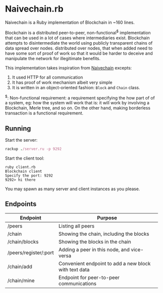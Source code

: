 # Naivechain.rb

Naivechain is a Ruby implementation of Blockchain in ~160 lines.

Blockchain is a distributed peer-to-peer, non-functional<sup>$</sup> implementation that
can be used in a lot of cases where intermediaries exist.
Blockchain attempts to disintermediate the world using publicly transparent
chains of data spread over nodes.
distributed over nodes, that when added need to have some sort of proof of work
so that it would be harder to deceive and manipulate the network for illegitimate benefits.

This implementation takes inspiration from
[Naivechain](https://github.com/lhartikk/naivechain) excepts:

1. It used HTTP for all communication
2. It has proof of work mechanism albeit very simple
3. It is written in an object-oriented fashion: `Block` and `Chain` class.

<sup>$</sup>: Non-functional requirement: a requirement specifying the how part of
of a system, eg: how the system will work that is: it will work by involving a
Blockchain, Merle tree, and so on. On the other hand, making borderless transaction
is a functional requirement.

## Running

Start the server:

```ruby
rackup ./server.ru -p 9292
```

Start the client tool:

```
ruby client.rb
Blockchain client
Specify the port: 9292
9292> hi there
```

You may spawn as many server and client instances as you please.

## Endpoints

| Endpoint | Purpose
| -------- | ---------
| /peers | Listing all peers
| /chain | Showing the chain, including the blocks
| /chain/blocks | Showing the blocks in the chain 
| /peers/register/:port | Adding a peer in this node, and vice-versa
| /chain/add | Convenient endpoint to add a new block with text data
| /chain/mine | Endpoint for peer-to-peer communications
